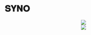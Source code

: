 # 𝐒𝐘𝐍𝐎
<p align = 'center'>
  <img
    src="https://github-readme-stats.vercel.app/api/top-langs/?username=SYNO-SY&layout=compact&theme=onedark&hide_border=true"
  />
  <br>
  <img
    src="https://github-readme-stats.vercel.app/api?username=SYNO-SY&count_private=true&include_all_commits=true&show_icons=true&theme=onedark&hide_title=true&hide_border=true"
  />
  <br><br>
  
</p>

